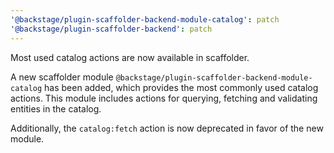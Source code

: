 ```yaml
---
'@backstage/plugin-scaffolder-backend-module-catalog': patch
'@backstage/plugin-scaffolder-backend': patch
---
```


Most used catalog actions are now available in scaffolder.

A new scaffolder module `@backstage/plugin-scaffolder-backend-module-catalog` has been added, which provides the most
commonly used catalog actions. This module includes actions for querying, fetching and validating entities in the
catalog.

Additionally, the `catalog:fetch` action is now deprecated in favor of the new module.
